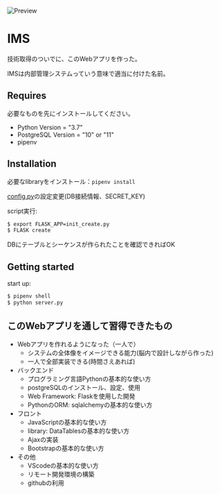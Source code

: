 
![Preview](https://github.com/70ucanbin/IMS/blob/test_manage_session/backup/sample.gif)

# IMS
技術取得のついでに、このWebアプリを作った。

IMSは内部管理システムっていう意味で適当に付けた名前。

## Requires

必要なものを先にインストールしてください。
  - Python Version = "3.7"
  - PostgreSQL Version = "10" or "11"
  - pipenv

## Installation

必要なlibraryをインストール：`pipenv install`

[config.py](https://github.com/70ucanbin/IMS/blob/master/config.py)の設定変更(DB接続情報、SECRET_KEY)

script実行:

```bash
$ export FLASK_APP=init_create.py
$ FLASK create
```

DBにテーブルとシーケンスが作られたことを確認できればOK

## Getting started
start up:
```bash
$ pipenv shell
$ python server.py
```

## このWebアプリを通して習得できたもの
- Webアプリを作れるようになった（一人で）
  - システムの全体像をイメージできる能力(脳内で設計しながら作った)
  - 一人で全部実装できる(時間さえあれば)
- バックエンド
  - プログラミング言語Pythonの基本的な使い方
  - postgreSQLのインストール、設定、使用
  - Web Framework: Flaskを使用した開発
  - PythonのORM: sqlalchemyの基本的な使い方
- フロント
  - JavaScriptの基本的な使い方
  - library: DataTablesの基本的な使い方
  - Ajaxの実装
  - Bootstrapの基本的な使い方
- その他
  - VScodeの基本的な使い方
  - リモート開発環境の構築
  - githubの利用